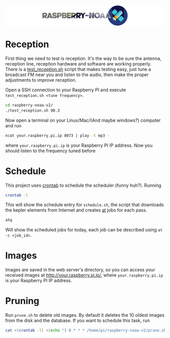 ![Raspberry NOAA](../assets/header_1600.png)

# Reception
First thing we need to test is reception. It's the way to be sure the antenna, reception line, reception hardware and software are working properly. There is a [test_reception.sh](test_reception.sh) script that makes testing easy, just tune a broadcast FM near you and listen to the audio, then make the proper adjustments to improve reception.

Open a SSH connection to your Raspberry PI and execute `test_reception.sh <tune frequency>`. 

```bash
cd raspberry-noaa-v2/
./test_reception.sh 90.3
```

Now open a terminal on your Linux/Mac/(And maybe windows?) computer and run

```bash
ncat your.raspberry.pi.ip 8073 | play -t mp3 -
```
where `your.raspberry.pi.ip` is your Raspberry PI IP address. Now you should listen to the frequency tuned before

# Schedule
This project uses [crontab](https://crontab.guru/) to schedule the scheduler (funny huh?). Running

```bash
crontab -l
```

This will show the schedule entry for `schedule.sh`, the script that downloads the kepler elements from Internet and creates [at](https://linux.die.net/man/1/at) jobs for each pass.

```bash
atq
```

Will show the scheduled jobs for today, each job can be described using `at -c <job_id>`.

# Images
Images are saved in the web server's directory, so you can access your received images at http://your.raspberry.pi.ip/, where `your.raspberry.pi.ip` is your Raspberry PI IP address.

# Pruning
Run `prune.sh` to delete old images. By default it deletes the 10 oldest images from the disk and the database. If you want to schedule this task, run

```bash
cat <(crontab -l) <(echo "1 0 * * * /home/pi/raspberry-noaa-v2/prune.sh") | crontab -
```
